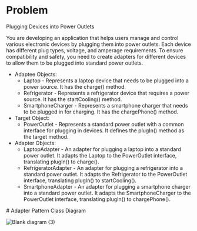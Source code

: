 # Problem
Plugging Devices into Power Outlets

You are developing an application that helps users manage and control various electronic devices by plugging them into power outlets. Each device has different plug types, voltage, and amperage requirements. To ensure compatibility and safety, you need to create adapters for different devices to allow them to be plugged into standard power outlets.

<ul>
        <li>Adaptee Objects:
            <ul>
                <li>Laptop - Represents a laptop device that needs to be plugged into a power source. It has the charge() method.</li>
                <li>Refrigerator - Represents a refrigerator device that requires a power source. It has the startCooling() method.</li>
                <li>SmartphoneCharger - Represents a smartphone charger that needs to be plugged in for charging. It has the chargePhone() method.</li>
            </ul>
        </li>
        <li>Target Object:
            <ul>
                <li>PowerOutlet - Represents a standard power outlet with a common interface for plugging in devices. It defines the plugIn() method as the target method.</li>
            </ul>
        </li>
        <li>Adapter Objects:
            <ul>
                <li>LaptopAdapter - An adapter for plugging a laptop into a standard power outlet. It adapts the Laptop to the PowerOutlet interface, translating plugIn() to charge().</li>
                <li>RefrigeratorAdapter - An adapter for plugging a refrigerator into a standard power outlet. It adapts the Refrigerator to the PowerOutlet interface, translating plugIn() to startCooling().</li>
                <li>SmartphoneAdapter - An adapter for plugging a smartphone charger into a standard power outlet. It adapts the SmartphoneCharger to the PowerOutlet interface, translating plugIn() to chargePhone().</li>
            </ul>
        </li>
    </ul>
# Adapter Pattern Class Diagram

![Blank diagram (3)](https://github.com/angewonk/adapterPattern/assets/142864286/222a3997-39c4-406d-be76-e69254bd2e82)




